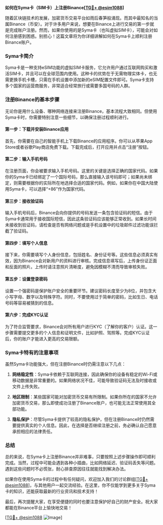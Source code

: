 **如何在Syma卡（SIM卡）上注册Binance[[TG💪+ @esim1088](https://t.me/s/esim1088)]**

随着区块链技术的发展，加密货币交易平台如雨后春笋般涌现。而其中最知名的当属Binance（币安）。对于许多用户来说，想要在Binance上进行交易的第一步就是完成账户注册。然而，如果你使用的是Syma卡（也叫虚拟SIM卡），可能会对如何注册感到困惑。别担心！这篇文章将为你详细讲解如何在Syma卡上顺利注册Binance账户。

### Syma卡简介

Syma卡是一种支持eSIM功能的虚拟SIM卡服务，它允许用户通过互联网购买和激活SIM卡，并且可以在全球范围内使用。这种卡的优势在于无需物理实体卡，也无需更换手机卡槽，只需在手机设置中添加新的eSIM配置文件即可。Syma卡支持多个国家的运营商服务，非常适合经常旅行或需要多国号码的人群。

### 注册Binance的基本步骤

无论你是用什么设备、哪种网络连接来注册Binance，基本流程大致相同。但使用Syma卡时，你需要特别注意一些细节，以确保注册过程顺利进行。

#### 第一步：下载并安装Binance应用

首先，你需要在自己的智能手机上下载Binance的应用程序。你可以从苹果App Store或者谷歌Play商店免费下载。下载完成后，打开应用并点击“注册”按钮。

#### 第二步：输入手机号码

在注册页面，你会被要求输入手机号码。这里的关键是选择正确的国家代码。如果你的Syma卡已经绑定了一个国际号码，那么直接输入该号码即可；如果尚未绑定，则需要根据你的实际所在地选择合适的国家代码。例如，如果你在中国大陆使用Syma卡，可以选择“+86”作为国家代码。

#### 第三步：接收验证码

输入手机号码后，Binance会向你提供的号码发送一条包含验证码的短信。由于Syma卡通常用于接收国际短信，因此这条验证码应该能够正常收到。如果长时间未接收到验证码，请检查是否有网络问题或是手机设置中的垃圾邮件过滤功能误拦截了验证码。

#### 第四步：填写个人信息

接下来，你需要填写个人身份信息，包括姓名、身份证号等。这些信息必须真实有效，因为Binance会对新用户的资料进行审核。完成信息填写后，上传身份证正面和反面的照片。上传时请注意照片清晰度，避免因模糊不清而导致审核失败。

#### 第五步：设置登录密码

设置一个强密码是保护账户安全的重要环节。建议密码长度至少为8位，并包含大小写字母、数字以及特殊字符。同时，不要使用过于简单的密码，比如生日、电话号码等容易被猜到的信息。

#### 第六步：完成KYC认证

为了符合监管要求，Binance会对所有用户进行KYC（了解你的客户）认证。这一步骤需要提交更多的个人信息和证明文件，比如护照、驾照等。完成KYC认证后，你的账户才能进入更高的交易限额。

### Syma卡特有的注意事项

虽然Syma卡功能强大，但在注册Binance时仍需注意以下几点：

1. **网络稳定性**：Syma卡依赖于互联网连接，因此确保你的设备有稳定的Wi-Fi或移动数据是非常重要的。如果网络状况不佳，可能导致验证码无法及时接收或文件上传失败。
   
2. **地区限制**：某些国家可能对加密货币交易有所限制。如果你所在的国家不允许加密货币交易，那么即使成功注册了Binance账户，也可能无法正常使用其全部功能。

3. **隐私保护**：尽管Syma卡提供了较高的隐私保护，但在注册Binance时仍然需要提供真实的个人信息。因此，在选择是否继续注册之前，务必确认自己愿意承担相应的法律责任。

### 总结

总的来说，在Syma卡上注册Binance并非难事，只要按照上述步骤操作即可顺利完成。当然，过程中可能会遇到各种小插曲，比如网络延迟、验证码丢失等问题。遇到这些问题时不必慌张，耐心排查原因往往就能找到解决办法。

如果你在使用Syma卡的过程中有任何疑问，欢迎加入我们的讨论群组[[TG💪+ @esim1088](https://t.me/s/esim1088)]，与其他用户一起交流经验。在这里，你不仅能学到更多关于Syma卡的知识，还能获取最新的行业资讯和技术支持！

最后，再次提醒大家，在享受便捷的同时也要注意保护好自己的财产安全。祝大家都能在Binance平台上愉快地交易！

[[TG💪+ @esim1088](https://t.me/s/esim1088) ![Image](https://i.postimg.cc/4NQfJmqS/Snipaste-2025-05-13-00-14-12.png)]